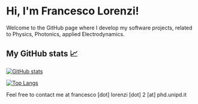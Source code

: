 # Hi, I'm Francesco Lorenzi!
Welcome to the GitHub page where I develop my software projects, related to Physics, Photonics, applied Electrodynamics.

## My GitHub stats 📈 

[![GitHub stats](https://github-readme-stats.vercel.app/api?username=lorenzifrancesco&count_private=true&show_icons=true&theme=gotham)](https://github.com/anuraghazra/github-readme-stats)

[![Top Langs](https://github-readme-stats.vercel.app/api/top-langs/?username=lorenzifrancesco&theme=gotham)](https://github.com/anuraghazra/github-readme-stats)

Feel free to contact me at francesco [dot] lorenzi [dot] 2 [at] phd.unipd.it
